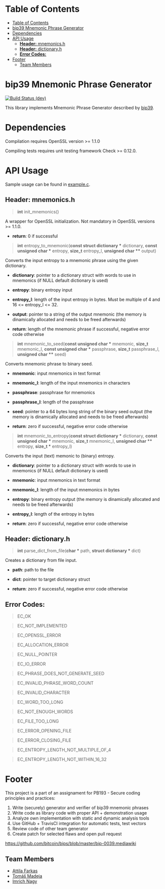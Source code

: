 # Table of Contents
- [Table of Contents](#table-of-contents)
- [bip39 Mnemonic Phrase Generator](#bip39-mnemonic-phrase-generator)
- [Dependencies](#dependencies)
- [API Usage](#api-usage)
  - [**Header:** mnemonics.h](#header-mnemonicsh)
  - [**Header:** dictionary.h](#header-dictionaryh)
  - [**Error Codes:**](#error-codes)
- [Footer](#footer)
  - [Team Members](#team-members)

# bip39 Mnemonic Phrase Generator

[![Build Status (dev)](https://travis-ci.org/TomasMadeja/PA193_mnemonic_BugsBunny.svg?branch=dev)](https://travis-ci.org/TomasMadeja/PA193_mnemonic_BugsBunny)

This library implements Mnemonic Phrase Generator described by [bip39](https://github.com/bitcoin/bips/blob/master/bip-0039.mediawiki).

# Dependencies

Compilation requires OpenSSL version >= 1.1.0

Compiling tests requires unit testing framework Check >= 0.12.0.


# API Usage

Sample usage can be found in [example.c](https://github.com/TomasMadeja/PA193_mnemonic_BugsBunny/blob/master/src/example.c).

## **Header:** mnemonics.h


> __int__ init_mnemonics()

A wrapper for OpenSSL initialization. Not mandatory in OpenSSL versions >= 1.1.0.

- **return**: 0 if successful

> __int__ entropy_to_mnemonic(__const struct dictionary *__ dictionary, __const unsigned char *__ entropy, __size_t__ entropy_l, __unsigned char **__ output)

Converts the input entropy to a mnemonic phrase using the given dictionary.

- **dictionary**: pointer to a dictionary struct with words to use in mnemonics (if NULL default dictionary is used)
- **entropy**: binary entropy input
- **entropy_l**: length of the input entropy in bytes. Must be multiple of 4 and 16 <= entropy_l <= 32.
- **output**: pointer to a string of the output mnemonic (the memory is dinamically allocated and needs to be freed afterwards)

- **return**: length of the mnemonic phrase if successful, negative error code otherwise

> __int__ mnemonic_to_seed(__const unsigned char *__ mnemonic, __size_t__ mnemonic_l, __const unsigned char *__ passphrase, __size_t__ passphrase_l, __unsigned char **__ seed)

Converts mnemonic phrase to binary seed.

- **mnemonic**: input mnemonics in text format
- **mnemonic_l**: length of the input mnemonics in characters
- **passphrase**: passphrase for mnemonics
- **passphrase_l**: length of the passphrase
- **seed**: pointer to a 64 bytes long string of the binary seed output (the memory is dinamically allocated and needs to be freed afterwards)

- **return**: zero if successful, negative error code otherwise

> __int__ mnemonic_to_entropy(__const struct dictionary *__ dictionary, __const unsigned char *__ mnemonic, __size_t__ mnemonic_l, __unsigned char **__ entropy, __size_t *__ entropy_l)

Converts the input (text) memonic to (binary) entropy.

- **dictionary**: pointer to a dictionary struct with words to use in mnemonics (if NULL default dictionary is used)
- **mnemonic**: input mnemonics in text format
- **mnemonic_l**: length of the input mnemonics in bytes
- **entropy**: binary entropy output (the memory is dinamically allocated and needs to be freed afterwards)
- **entropy_l**: length of the entropy in bytes

- **return**: zero if successful, negative error code otherwise

## **Header:** dictionary.h

> __int__ parse_dict_from_file(__char *__ path, __struct dictionary *__ dict)

Creates a dictionary from file input.

- **path**: path to the file
- **dict**: pointer to target dictionary struct

- **return**: zero if successful, negative error code otherwise

## **Error Codes:** 

> EC_OK
    
> EC_NOT_IMPLEMENTED

> EC_OPENSSL_ERROR

> EC_ALLOCATION_ERROR

> EC_NULL_POINTER

> EC_IO_ERROR

> EC_PHRASE_DOES_NOT_GENERATE_SEED

> EC_INVALID_PHRASE_WORD_COUNT

> EC_INVALID_CHARACTER

> EC_WORD_TOO_LONG

> EC_NOT_ENOUGH_WORDS

> EC_FILE_TOO_LONG

> EC_ERROR_OPENING_FILE

> EC_ERROR_CLOSING_FILE

> EC_ENTROPY_LENGTH_NOT_MULTIPLE_OF_4

> EC_ENTROPY_LENGTH_NOT_WITHIN_16_32

# Footer

This project is a part of an assignament for PB193 - Secure coding principles and practices:

1. Write (securely) generator and verifier of bip39 mnemonic phrases
2. Write code as library code with proper API + demonstration usage
3. Analyze own implementation with static and dynamic analysis tools
4. Use GitHub + TravisCI integration for automatic tests, test vectors
5. Review code of other team generator
6. Create patch for selected flaws and open pull request

https://github.com/bitcoin/bips/blob/master/bip-0039.mediawiki

## Team Members
- [Attila Farkas](https://github.com/ati4)
- [Tomáš Madeja](https://github.com/TomasMadeja)
- [Imrich Nagy](https://github.com/NimRo97)


